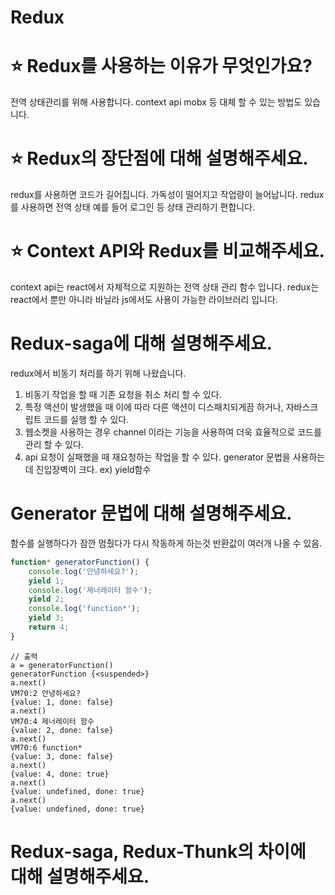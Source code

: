 
# Redux

# ⭐️ Redux를 사용하는 이유가 무엇인가요?
전역 상태관리를 위해 사용합니다.
context api
mobx 등 대체 할 수 있는 방법도 있습니다.

# ⭐️ Redux의 장단점에 대해 설명해주세요.
redux를 사용하면 코드가 길어집니다.
가독성이 떨어지고 작업량이 늘어납니다.
redux를 사용하면 전역 상태 예를 들어 로그인 등 상태 관리하기 편합니다.

# ⭐️ Context API와 Redux를 비교해주세요.
context api는 react에서 자체적으로 지원하는 전역 상태 관리 함수 입니다.
redux는 react에서 뿐만 아니라 바닐라 js에서도 사용이 가능한 라이브러리 입니다.

# Redux-saga에 대해 설명해주세요.
redux에서 비동기 처리를 하기 위해 나왔습니다.
1. 비동기 작업을 할 때 기존 요청을 취소 처리 할 수 있다.
2. 특정 액션이 발생했을 때 이에 따라 다른 액션이 디스패치되게끔 하거나, 자바스크립트 코드를 실행 할 수 있다.
3. 웹소켓을 사용하는 경우 channel 이라는 기능을 사용하여 더욱 효율적으로 코드를 관리 할 수 있다.
4. api 요청이 실패했을 때 재요청하는 작업을 할 수 있다.
generator 문법을 사용하는데 진입장벽이 크다.
ex) yield함수

# Generator 문법에 대해 설명해주세요.
함수를 실행하다가 잠깐 멈췄다가 다시 작동하게 하는것 
반환값이 여러개 나올 수 있음.
```js
function* generatorFunction() {
    console.log('안녕하세요?');
    yield 1;
    console.log('제너레이터 함수');
    yield 2;
    console.log('function*');
    yield 3;
    return 4;
}
```
    // 출력
    a = generatorFunction()
    generatorFunction {<suspended>}
    a.next()
    VM70:2 안녕하세요?
    {value: 1, done: false}
    a.next()
    VM70:4 제너레이터 함수
    {value: 2, done: false}
    a.next()
    VM70:6 function*
    {value: 3, done: false}
    a.next()
    {value: 4, done: true}
    a.next()
    {value: undefined, done: true}
    a.next()
    {value: undefined, done: true}

# Redux-saga, Redux-Thunk의 차이에 대해 설명해주세요.
